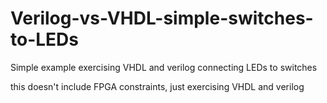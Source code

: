 # Verilog-vs-VHDL-simple-switches-to-LEDs
Simple example exercising VHDL and verilog connecting LEDs to switches

this doesn't include FPGA constraints, just exercising VHDL and verilog
